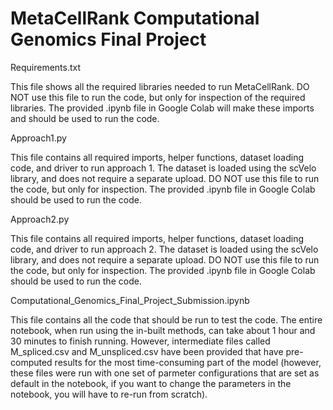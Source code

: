 # MetaCellRank Computational Genomics Final Project
Requirements.txt

This file shows all the required libraries needed to run MetaCellRank. DO NOT use this file to run the code, but only for inspection of the required libraries. The provided  .ipynb file in Google Colab will make these imports and should be used to run the code. 

Approach1.py

This file contains all required imports, helper functions, dataset loading code, and driver to run approach 1. The dataset is loaded using the scVelo library, and does not require a separate upload. DO NOT use this file to run the code, but only for inspection. The provided .ipynb file in Google Colab should be used to run the code.

Approach2.py

This file contains all required imports, helper functions, dataset loading code, and driver to run approach 2. The dataset is loaded using the scVelo library, and does not require a separate upload. DO NOT use this file to run the code, but only for inspection. The provided .ipynb file in Google Colab should be used to run the code.

Computational_Genomics_Final_Project_Submission.ipynb

This file contains all the code that should be run to test the code. The entire notebook, when run using the in-built methods, can take about 1 hour and 30 minutes to finish running. However, intermediate files called M_spliced.csv and M_unspliced.csv have been provided that have pre-computed results for the most time-consuming part of the model (however, these files were run with one set of parmeter configurations that are set as default in the notebook, if you want to change the parameters in the notebook, you will have to re-run from scratch). 
